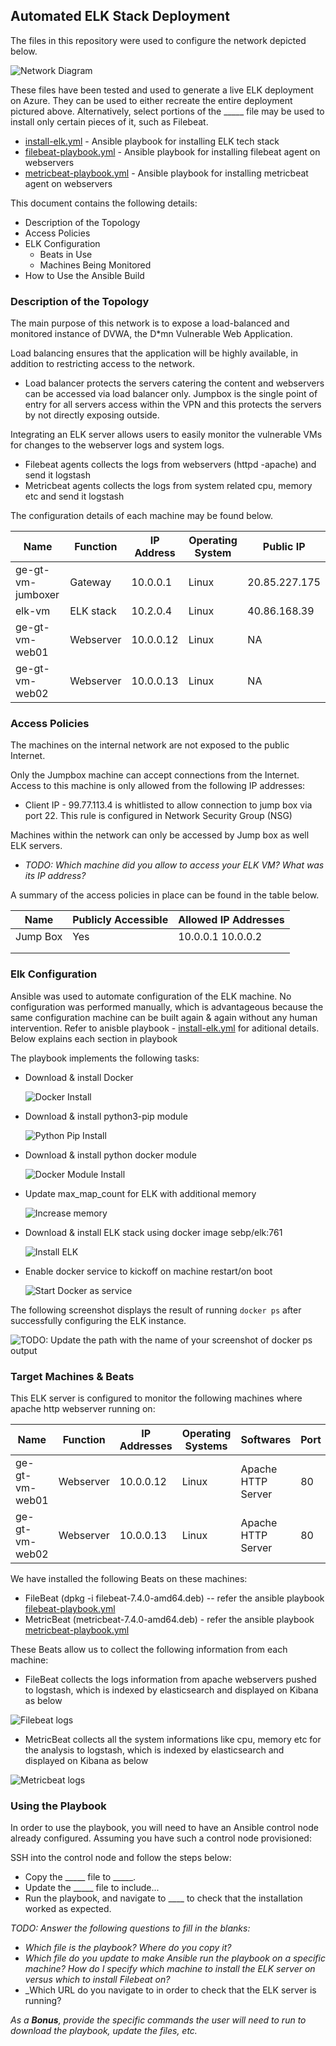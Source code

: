 ## Automated ELK Stack Deployment

The files in this repository were used to configure the network depicted below.

![Network Diagram](Diagrams/Azure-Cloud-Security.png)

These files have been tested and used to generate a live ELK deployment on Azure. They can be used to either recreate the entire deployment pictured above. Alternatively, select portions of the _____ file may be used to install only certain pieces of it, such as Filebeat.

  - [install-elk.yml](https://github.com/dinshetty/ge-gt-elk-project/tree/main/Ansible/install-elk.yml) - Ansible playbook for installing ELK tech stack
  - [filebeat-playbook.yml](https://github.com/dinshetty/ge-gt-elk-project/tree/main/Ansible/filebeat-playbook.yml) - Ansible playbook for installing filebeat agent on webservers
  - [metricbeat-playbook.yml](https://github.com/dinshetty/ge-gt-elk-project/tree/main/Ansible/metricbeat-playbook.yml) - Ansible playbook for installing metricbeat agent on webservers
 
This document contains the following details:
- Description of the Topology
- Access Policies
- ELK Configuration
  - Beats in Use
  - Machines Being Monitored
- How to Use the Ansible Build


### Description of the Topology

The main purpose of this network is to expose a load-balanced and monitored instance of DVWA, the D*mn Vulnerable Web Application.

Load balancing ensures that the application will be highly available, in addition to restricting access to the network.
- Load balancer protects the servers catering the content and webservers can be accessed via load balancer only. Jumpbox is the single point of entry for all servers access within the VPN and this protects the servers by not directly exposing outside. 

Integrating an ELK server allows users to easily monitor the vulnerable VMs for changes to the webserver logs and system logs.
- Filebeat agents collects the logs from webservers (httpd -apache) and send it logstash
- Metricbeat agents collects the logs from system related cpu, memory etc and send it logstash

The configuration details of each machine may be found below.

| Name              | Function   | IP Address | Operating System |Public IP      |
|-------------------|------------|------------|------------------|--------------- 
| ge-gt-vm-jumboxer | Gateway    | 10.0.0.1   | Linux            | 20.85.227.175 |
| elk-vm            | ELK stack  | 10.2.0.4   | Linux            | 40.86.168.39  |
| ge-gt-vm-web01    | Webserver  | 10.0.0.12  | Linux            |  NA           |
| ge-gt-vm-web02    | Webserver  | 10.0.0.13  | Linux            |  NA           | 

### Access Policies

The machines on the internal network are not exposed to the public Internet. 

Only the Jumpbox machine can accept connections from the Internet. Access to this machine is only allowed from the following IP addresses:
- Client IP - 99.77.113.4 is whitlisted to allow connection to jump box via port 22. This rule is configured in Network Security Group (NSG)

Machines within the network can only be accessed by Jump box as well ELK servers.
- _TODO: Which machine did you allow to access your ELK VM? What was its IP address?_

A summary of the access policies in place can be found in the table below.

| Name     | Publicly Accessible | Allowed IP Addresses |
|----------|---------------------|----------------------|
| Jump Box | Yes                 | 10.0.0.1 10.0.0.2    |
|          |                     |                      |
|          |                     |                      |

### Elk Configuration

Ansible was used to automate configuration of the ELK machine. No configuration was performed manually, which is advantageous because the same configuration machine can be built again & again without any human intervention. Refer to anisble playbook - [install-elk.yml](https://github.com/dinshetty/ge-gt-elk-project/tree/main/Ansible/install-elk.yml) for aditional details. Below explains each section in playbook

The playbook implements the following tasks:
- Download & install Docker

  ![Docker Install](Images/install-docker.png)

- Download & install python3-pip module
  
  ![Python Pip Install](Images/install-pip.png)

- Download & install python docker module

  ![Docker Module Install](Images/install-docker-module.png)
   
- Update max_map_count for ELK with additional memory
  
  ![Increase memory](Images/elk-memory.png)

- Download & install ELK stack using docker image sebp/elk:761

  ![Install ELK](Images/install-elk-docker.png)
  
- Enable docker service to kickoff on machine restart/on boot

  ![Start Docker as service](Images/docker-boot.png)

The following screenshot displays the result of running `docker ps` after successfully configuring the ELK instance.

![TODO: Update the path with the name of your screenshot of docker ps output](Images/docker_ps_output.png)

### Target Machines & Beats
This ELK server is configured to monitor the following machines where apache http webserver running on:

| Name            | Function   | IP Addresses | Operating Systems   | Softwares           |  Port  |
|-----------------|---------------------------|---------------------|---------------------|--------|-------
| ge-gt-vm-web01  | Webserver  | 10.0.0.12    | Linux               |  Apache HTTP Server | 80     |
| ge-gt-vm-web02  | Webserver  | 10.0.0.13    | Linux               |  Apache HTTP Server | 80     | 


We have installed the following Beats on these machines:
- FileBeat (dpkg -i filebeat-7.4.0-amd64.deb) -- refer the ansible playbook [filebeat-playbook.yml](https://github.com/dinshetty/ge-gt-elk-project/tree/main/Ansible/filebeat-playbook.yml) 
- MetricBeat (metricbeat-7.4.0-amd64.deb) - refer the ansible playbook [metricbeat-playbook.yml](https://github.com/dinshetty/ge-gt-elk-project/tree/main/Ansible/metricbeat-playbook.yml) 

These Beats allow us to collect the following information from each machine:
- FileBeat collects the logs information from apache webservers pushed to logstash, which is indexed by elasticsearch and displayed on Kibana as below

![Filebeat logs](Images/filebeat-logs.png)

- MetricBeat collects all the system informations like cpu, memory etc for the analysis to logstash, which is indexed by elasticsearch and displayed on Kibana as below

![Metricbeat logs](Images/metricbeat-logs.png)

### Using the Playbook
In order to use the playbook, you will need to have an Ansible control node already configured. Assuming you have such a control node provisioned: 

SSH into the control node and follow the steps below:
- Copy the _____ file to _____.
- Update the _____ file to include...
- Run the playbook, and navigate to ____ to check that the installation worked as expected.

_TODO: Answer the following questions to fill in the blanks:_
- _Which file is the playbook? Where do you copy it?_
- _Which file do you update to make Ansible run the playbook on a specific machine? How do I specify which machine to install the ELK server on versus which to install Filebeat on?_
- _Which URL do you navigate to in order to check that the ELK server is running?

_As a **Bonus**, provide the specific commands the user will need to run to download the playbook, update the files, etc._
